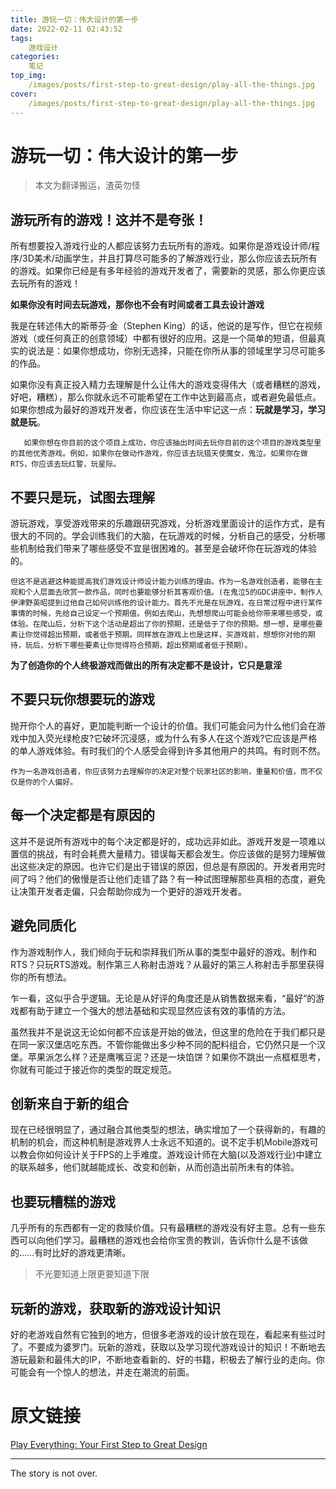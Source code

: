 ```yaml
---
title: 游玩一切：伟大设计的第一步
date: 2022-02-11 02:43:52
tags:
	游戏设计
categories:
	笔记
top_img:
	/images/posts/first-step-to-great-design/play-all-the-things.jpg
cover:
	/images/posts/first-step-to-great-design/play-all-the-things.jpg
---
```


# 游玩一切：伟大设计的第一步

>本文为翻译搬运，渣英勿怪

## 游玩所有的游戏！这并不是夸张！

所有想要投入游戏行业的人都应该努力去玩所有的游戏。如果你是游戏设计师/程序/3D美术/动画学生，并且打算尽可能多的了解游戏行业，那么你应该去玩所有的游戏。如果你已经是有多年经验的游戏开发者了，需要新的灵感，那么你更应该去玩所有的游戏！

**如果你没有时间去玩游戏，那你也不会有时间或者工具去设计游戏**

我是在转述伟大的斯蒂芬·金（Stephen King）的话，他说的是写作，但它在视频游戏（或任何真正的创意领域）中都有很好的应用。这是一个简单的短语，但最真实的说法是：如果你想成功，你别无选择，只能在你所从事的领域里学习尽可能多的作品。

如果你没有真正投入精力去理解是什么让伟大的游戏变得伟大（或者糟糕的游戏，好吧，糟糕），那么你就永远不可能希望在工作中达到最高点，或者避免最低点。如果你想成为最好的游戏开发者，你应该在生活中牢记这一点：**玩就是学习，学习就是玩**。

       如果你想在你目前的这个项目上成功，你应该抽出时间去玩你目前的这个项目的游戏类型里的其他优秀游戏。例如，如果你在做动作游戏，你应该去玩猎天使魔女，鬼泣。如果你在做RTS，你应该去玩红警，玩星际。

## 不要只是玩，试图去理解

游玩游戏，享受游戏带来的乐趣跟研究游戏，分析游戏里面设计的运作方式，是有很大的不同的。学会训练我们的大脑，在玩游戏的时候，分析自己的感受，分析哪些机制给我们带来了哪些感受不宜是很困难的。甚至是会破坏你在玩游戏的体验的。

    但这不是逃避这种能提高我们游戏设计师设计能力训练的理由。作为一名游戏创造者，能够在主观和个人层面去欣赏一款作品，同时也要能够分析其客观价值。(在鬼泣5的GDC讲座中，制作人伊津野英昭提到过他自己如何训练他的设计能力。首先不光是在玩游戏，在日常过程中进行某件事情的时候，先给自己设定一个预期值。例如去爬山，先想想爬山可能会给你带来哪些感受，或体验。在爬山后，分析下这个活动是超出了你的预期，还是低于了你的预期。想一想，是哪些要素让你觉得超出预期，或者低于预期。同样放在游戏上也是这样，买游戏前，想想你对他的期待，玩后，分析下哪些要素让你觉得符合预期，超出预期或者低于预期）。

**为了创造你的个人终极游戏而做出的所有决定都不是设计，它只是意淫**

## 不要只玩你想要玩的游戏

抛开你个人的喜好，更加能判断一个设计的价值。我们可能会问为什么他们会在游戏中加入荧光绿枪皮?它破坏沉浸感，或为什么有多人在这个游戏?它应该是严格的单人游戏体验。有时我们的个人感受会得到许多其他用户的共鸣。有时则不然。

    作为一名游戏创造者，你应该努力去理解你的决定对整个玩家社区的影响，重量和价值，而不仅仅是你的个人偏好。

## 每一个决定都是有原因的

这并不是说所有游戏中的每个决定都是好的，成功远非如此。游戏开发是一项难以置信的挑战，有时会耗费大量精力。错误每天都会发生。你应该做的是努力理解做出这些决定的原因。也许它们是出于错误的原因，但总是有原因的。开发者用完时间了吗？他们的傲慢是否让他们走错了路？有一种试图理解那些真相的态度，避免让决策开发者走偏，只会帮助你成为一个更好的游戏开发者。

## 避免同质化

作为游戏制作人，我们倾向于玩和崇拜我们所从事的类型中最好的游戏。制作和RTS？只玩RTS游戏。制作第三人称射击游戏？从最好的第三人称射击手那里获得你的所有想法。

乍一看，这似乎合乎逻辑。无论是从好评的角度还是从销售数据来看，“最好”的游戏都有助于建立一个强大的想法基础和实现显然应该有效的事情的方法。

虽然我并不是说这无论如何都不应该是开始的做法，但这里的危险在于我们都只是在同一家汉堡店吃东西。不管你能做出多少种不同的配料组合，它仍然只是一个汉堡。苹果派怎么样？还是鹰嘴豆泥？还是一块馅饼？如果你不跳出一点框框思考，你就有可能过于接近你的类型的既定规范。

## 创新来自于新的组合

现在已经很明显了，通过融合其他类型的想法，确实增加了一个获得新的，有趣的机制的机会，而这种机制是游戏界人士永远不知道的。说不定手机Mobile游戏可以教会你如何设计关于FPS的上手难度。游戏设计师在大脑(以及游戏行业)中建立的联系越多，他们就越能成长、改变和创新，从而创造出前所未有的体验。

## 也要玩糟糕的游戏

几乎所有的东西都有一定的救赎价值。只有最糟糕的游戏没有好主意。总有一些东西可以向他们学习。最糟糕的游戏也会给你宝贵的教训，告诉你什么是不该做的……有时比好的游戏更清晰。

> 不光要知道上限更要知道下限

## 玩新的游戏，获取新的游戏设计知识

好的老游戏自然有它独到的地方，但很多老游戏的设计放在现在，看起来有些过时了。不要成为婆罗门。玩新的游戏，获取以及学习现代游戏设计的知识！不断地去游玩最新和最伟大的IP，不断地查看新的、好的书籍，积极去了解行业的走向。你可能会有一个惊人的想法，并走在潮流的前面。

# 原文链接

[Play Everything: Your First Step to Great Design](https://deepfriedgamer.com/blog/play-everything-your-first-step-to-great-design)



<!-- more -->

---

The story is not over.

